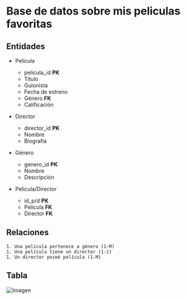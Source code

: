 # Base de datos sobre mis peliculas favoritas

## Entidades

- Película
    - pelicula_id **__PK__**
    - Título 
    - Guionista 
    - Fecha de estreno
    - Género **__FK__**
    - Calificación

- Director
    - director_id  **__PK__**
    - Nombre
    - Biografía 

- Género
    - genero_id  **__PK__**
    - Nombre 
    - Descripción

- Pelicula/Director
     - id_p/d **__PK__**
     - Película **__FK__**
     - Director **__FK__**


## Relaciones
    1. Una película pertenece a género (1-M)
    1. Una película tiene un director (1-1)
    1. Un director poseé película (1-M) 

## Tabla

![Imagen](https://media.discordapp.net/attachments/889289823855194132/1034479462248624189/MiDiagrama.jpg)